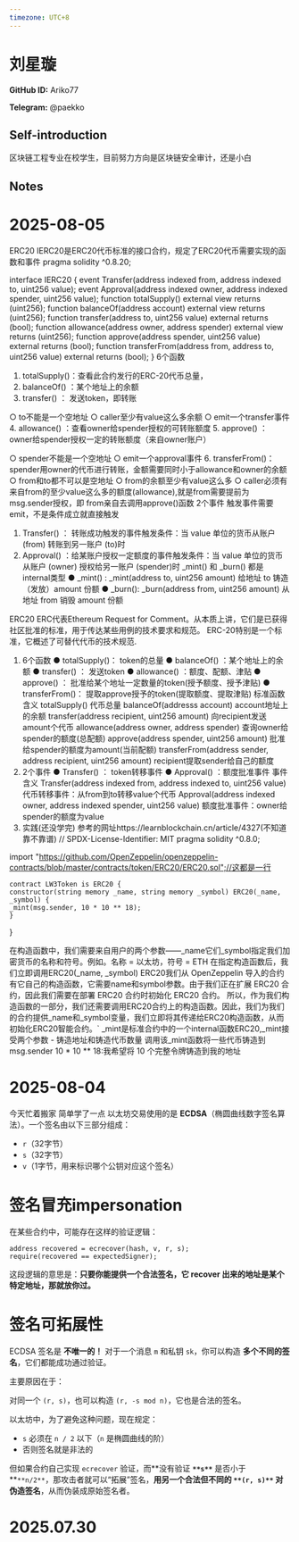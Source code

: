 ```yaml
---
timezone: UTC+8
---
```


# 刘星璇

**GitHub ID:** Ariko77

**Telegram:** @paekko

## Self-introduction

区块链工程专业在校学生，目前努力方向是区块链安全审计，还是小白

## Notes

<!-- Content_START -->
# 2025-08-05

ERC20
IERC20是ERC20代币标准的接口合约，规定了ERC20代币需要实现的函数和事件
pragma solidity ^0.8.20;

interface IERC20 {
    event Transfer(address indexed from, address indexed to, uint256 value);
    event Approval(address indexed owner, address indexed spender, uint256 value);
    function totalSupply() external view returns (uint256);
    function balanceOf(address account) external view returns (uint256);
    function transfer(address to, uint256 value) external returns (bool);
    function allowance(address owner, address spender) external view returns (uint256);
    function approve(address spender, uint256 value) external returns (bool);
    function transferFrom(address from, address to, uint256 value) external returns (bool);
}
6个函数
1. totalSupply()：查看此合约发行的ERC-20代币总量，
2. balanceOf() ：某个地址上的余额
3. transfer() ： 发送token，即转账

  ○ to不能是一个空地址
  ○ caller至少有value这么多余额
  ○ emit一个transfer事件
4. allowance() ：查看owner给spender授权的可转账额度
5. approve() ：owner给spender授权一定的转账额度（来自owner账户）

  ○ spender不能是一个空地址
  ○ emit一个approval事件
6. transferFrom()： spender用owner的代币进行转账，金额需要同时小于allowance和owner的余额
  ○ from和to都不可以是空地址
  ○ from的余额至少有value这么多
  ○ caller必须有来自from的至少value这么多的额度(allowance),就是from需要提前为msg.sender授权，即 from亲自去调用approve()函数
2个事件
触发事件需要emit，不是条件成立就直接触发
1. Transfer() ： 转账成功触发的事件触发条件：当 value 单位的货币从账户 (from) 转账到另一账户 (to)时
2. Approval() ：给某账户授权一定额度的事件触发条件：当 value 单位的货币从账户 (owner) 授权给另一账户 (spender)时
_mint() 和 _burn()
都是internal类型
● _mint() : 
_mint(address to, uint256 amount)
给地址 to 铸造（发放）amount 份额
● _burn():
_burn(address from, uint256 amount)
从地址 from 销毁 amount 份额

ERC20
ERC代表Ethereum Request for Comment。从本质上讲，它们是已获得社区批准的标准，用于传达某些用例的技术要求和规范。
ERC-20特别是一个标准，它概述了可替代代币的技术规范.
1. 6个函数
● totalSupply()： token的总量
● balanceOf() ：某个地址上的余额
● transfer() ： 发送token
● allowance() ：额度、配额、津贴
● approve() ： 批准给某个地址一定数量的token(授予额度、授予津贴)
● transferFrom()： 提取approve授予的token(提取额度、提取津贴)
标准函数	含义
totalSupply()	代币总量
balanceOf(addresss account)	account地址上的余额
transfer(address recipient, uint256 amount)	向recipient发送amount个代币
allowance(address owner, address spender)	查询owner给spender的额度(总配额)
approve(address spender, uint256 amount)	批准给spender的额度为amount(当前配额)
transferFrom(address sender, address recipient, uint256 amount)	recipient提取sender给自己的额度
2. 2个事件
● Transfer() ： token转移事件
● Approval() ：额度批准事件
事件	含义
Transfer(address indexed from, address indexed to, uint256 value)	代币转移事件：从from到to转移value个代币
Approval(address indexed owner, address indexed spender, uint256 value)	额度批准事件：owner给spender的额度为value
3. 实践(还没学完)
参考的网址https://learnblockchain.cn/article/4327(不知道靠不靠谱)
// SPDX-License-Identifier: MIT
pragma solidity ^0.8.0;

import "https://github.com/OpenZeppelin/openzeppelin-contracts/blob/master/contracts/token/ERC20/ERC20.sol";//这都是一行

    contract LW3Token is ERC20 {
    constructor(string memory _name, string memory _symbol) ERC20(_name, _symbol) {
    _mint(msg.sender, 10 * 10 ** 18);
    }
}

在构造函数中，我们需要来自用户的两个参数——_name它们_symbol指定我们加密货币的名称和符号。例如。名称 = 以太坊，符号 = ETH
在指定构造函数后，我们立即调用ERC20(_name, _symbol)
ERC20我们从 OpenZeppelin 导入的合约有它自己的构造函数，它需要name和symbol参数。由于我们正在扩展 ERC20 合约，因此我们需要在部署 ERC20 合约时初始化 ERC20 合约。
所以，作为我们构造函数的一部分，我们还需要调用ERC20合约上的构造函数。因此，我们为我们的合约提供_name和_symbol变量，我们立即将其传递给ERC20构造函数，从而初始化ERC20智能合约。`
_mint是标准合约中的一个internal函数ERC20,_mint接受两个参数 - 铸造地址和铸造代币数量
调用该_mint函数将一些代币铸造到msg.sender
10 * 10 ** 18:我希望将 10 个完整令牌铸造到我的地址

# 2025-08-04

今天忙着搬家 简单学了一点
以太坊交易使用的是 **ECDSA**（椭圆曲线数字签名算法）。一个签名由以下三部分组成：

+ `r`（32字节）
+ `s`（32字节）
+ `v`（1字节，用来标识哪个公钥对应这个签名）

# 签名冒充impersonation
在某些合约中，可能存在这样的验证逻辑：

```plain
address recovered = ecrecover(hash, v, r, s);
require(recovered == expectedSigner);
```

这段逻辑的意思是：**只要你能提供一个合法签名，它 recover 出来的地址是某个特定地址，那就放你过。**

# 签名可拓展性
ECDSA 签名是 **不唯一的！** 对于一个消息 `m` 和私钥 `sk`，你可以构造 **多个不同的签名**，它们都能成功通过验证。

主要原因在于：

对同一个 `(r, s)`，也可以构造 `(r, -s mod n)`，它也是合法的签名。

以太坊中，为了避免这种问题，现在规定：

+ `s` 必须在 `n / 2` 以下（`n` 是椭圆曲线的阶）
+ 否则签名就是非法的

但如果合约自己实现 `ecrecover` 验证，而**没有验证 **`**s**`** 是否小于 **`**n/2**`，那攻击者就可以“拓展”签名，**用另一个合法但不同的 **`**(r, s)**`** 对伪造签名**，从而伪装成原始签名者。


# 2025.07.30


<!-- Content_END -->
